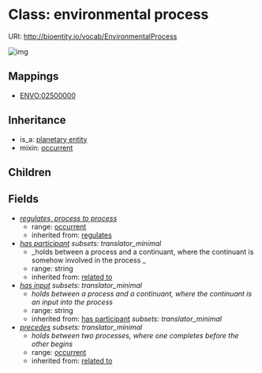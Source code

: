 # Class: environmental process




URI: http://bioentity.io/vocab/EnvironmentalProcess

![img](http://yuml.me/diagram/nofunky/class/\[PlanetaryEntity]^-\[EnvironmentalProcess|has_participant:string%20%3F;has_input:string%20%3F],%20\[EnvironmentalProcess]-%20regulates_process_to_process%20%3F>\[Occurrent],%20\[EnvironmentalProcess]-%20precedes%20%3F>\[Occurrent],%20\[EnvironmentalProcess]uses%20-.->\[Occurrent],%20)
## Mappings

 * [ENVO:02500000](http://purl.obolibrary.org/obo/ENVO_02500000)
## Inheritance

 *  is_a: [planetary entity](PlanetaryEntity.md)
 *  mixin: [occurrent](Occurrent.md)
## Children

## Fields

 * _[regulates, process to process](regulates_process_to_process.md)_
    * range: [occurrent](Occurrent.md)
    * inherited from: [regulates](regulates.md)
 * _[has participant](has_participant.md) *subsets: translator_minimal*_
    * _holds between a process and a continuant, where the continuant is somehow involved in the process _
    * range: string
    * inherited from: [related to](related_to.md)
 * _[has input](has_input.md) *subsets: translator_minimal*_
    * _holds between a process and a continuant, where the continuant is an input into the process_
    * range: string
    * inherited from: [has participant](has_participant.md) *subsets: translator_minimal*
 * _[precedes](precedes.md) *subsets: translator_minimal*_
    * _holds between two processes, where one completes before the other begins_
    * range: [occurrent](Occurrent.md)
    * inherited from: [related to](related_to.md)
